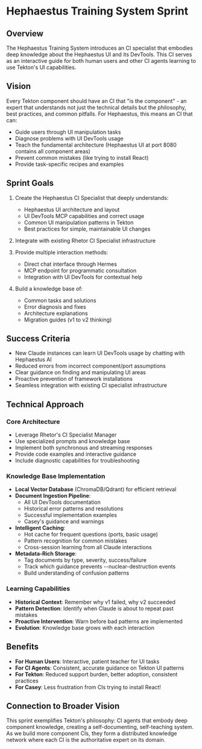 # Hephaestus Training System Sprint

## Overview
The Hephaestus Training System introduces an CI specialist that embodies deep knowledge about the Hephaestus UI and its DevTools. This CI serves as an interactive guide for both human users and other CI agents learning to use Tekton's UI capabilities.

## Vision
Every Tekton component should have an CI that "is the component" - an expert that understands not just the technical details but the philosophy, best practices, and common pitfalls. For Hephaestus, this means an CI that can:
- Guide users through UI manipulation tasks
- Diagnose problems with UI DevTools usage
- Teach the fundamental architecture (Hephaestus UI at port 8080 contains all component areas)
- Prevent common mistakes (like trying to install React)
- Provide task-specific recipes and examples

## Sprint Goals
1. Create the Hephaestus CI Specialist that deeply understands:
   - Hephaestus UI architecture and layout
   - UI DevTools MCP capabilities and correct usage
   - Common UI manipulation patterns in Tekton
   - Best practices for simple, maintainable UI changes

2. Integrate with existing Rhetor CI Specialist infrastructure

3. Provide multiple interaction methods:
   - Direct chat interface through Hermes
   - MCP endpoint for programmatic consultation
   - Integration with UI DevTools for contextual help

4. Build a knowledge base of:
   - Common tasks and solutions
   - Error diagnosis and fixes
   - Architecture explanations
   - Migration guides (v1 to v2 thinking)

## Success Criteria
- New Claude instances can learn UI DevTools usage by chatting with Hephaestus AI
- Reduced errors from incorrect component/port assumptions
- Clear guidance on finding and manipulating UI areas
- Proactive prevention of framework installations
- Seamless integration with existing CI specialist infrastructure

## Technical Approach

### Core Architecture
- Leverage Rhetor's CI Specialist Manager
- Use specialized prompts and knowledge base
- Implement both synchronous and streaming responses
- Provide code examples and interactive guidance
- Include diagnostic capabilities for troubleshooting

### Knowledge Base Implementation
- **Local Vector Database** (ChromaDB/Qdrant) for efficient retrieval
- **Document Ingestion Pipeline**:
  - All UI DevTools documentation
  - Historical error patterns and resolutions
  - Successful implementation examples
  - Casey's guidance and warnings
- **Intelligent Caching**:
  - Hot cache for frequent questions (ports, basic usage)
  - Pattern recognition for common mistakes
  - Cross-session learning from all Claude interactions
- **Metadata-Rich Storage**:
  - Tag documents by type, severity, success/failure
  - Track which guidance prevents --nuclear-destruction events
  - Build understanding of confusion patterns

### Learning Capabilities
- **Historical Context**: Remember why v1 failed, why v2 succeeded
- **Pattern Detection**: Identify when Claude is about to repeat past mistakes
- **Proactive Intervention**: Warn before bad patterns are implemented
- **Evolution**: Knowledge base grows with each interaction

## Benefits
- **For Human Users**: Interactive, patient teacher for UI tasks
- **For CI Agents**: Consistent, accurate guidance on Tekton UI patterns
- **For Tekton**: Reduced support burden, better adoption, consistent practices
- **For Casey**: Less frustration from CIs trying to install React!

## Connection to Broader Vision
This sprint exemplifies Tekton's philosophy: CI agents that embody deep component knowledge, creating a self-documenting, self-teaching system. As we build more component CIs, they form a distributed knowledge network where each CI is the authoritative expert on its domain.